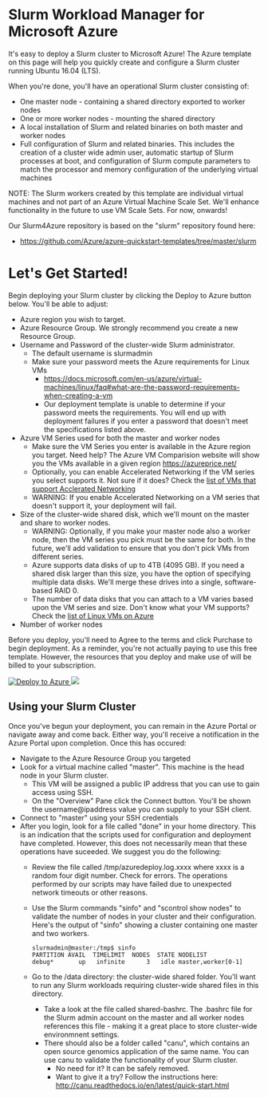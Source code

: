 # Slurm Workload Manager for Microsoft Azure

It's easy to deploy a Slurm cluster to Microsoft Azure!  The Azure template on this page will help you quickly create and configure a Slurm cluster running Ubuntu 16.04 (LTS).  

When you're done, you'll have an operational Slurm cluster consisting of:

* One master node - containing a shared directory exported to worker nodes
* One or more worker nodes - mounting the shared directory 
* A local installation of Slurm and related binaries on both master and worker nodes
* Full configuration of Slurm and related binaries.  This includes the creation of a cluster wide admin user, automatic startup of Slurm processes at boot, and configuration of Slurm compute parameters to match the processor and memory configuration of the underlying virtual machines

NOTE: The Slurm workers created by this template are individual virtual machines and not part of an Azure Virtual Machine Scale Set.  We'll enhance functionality in the future to use VM Scale Sets.  For now, onwards!

Our Slurm4Azure repository is based on the "slurm" repository found here: 
* https://github.com/Azure/azure-quickstart-templates/tree/master/slurm

# Let's Get Started!

Begin deploying your Slurm cluster by clicking the Deploy to Azure button below.  You'll be able to adjust:

* Azure region you wish to target. 
* Azure Resource Group.  We strongly recommend you create a new Resource Group.
* Username and Password of the cluster-wide Slurm administrator. 
  * The default username is slurmadmin
  * Make sure your password meets the Azure requirements for Linux VMs
    * https://docs.microsoft.com/en-us/azure/virtual-machines/linux/faq#what-are-the-password-requirements-when-creating-a-vm
    * Our deployment template is unable to determine if your password meets the requirements.  You will end up with deployment failures if you enter a password that doesn't meet the specifications listed above.  
* Azure VM Series used for both the master and worker nodes
    * Make sure the VM Series you enter is available in the Azure region you target.  Need help? The Azure VM Comparision website will show you the VMs available in a given region  https://azureprice.net/
    * Optionally, you can enable Accelerated Networking if the VM series you select supports it.  Not sure if it does?  Check the [list of VMs that support Acclerated Networking](https://docs.microsoft.com/en-us/azure/virtual-network/create-vm-accelerated-networking-cli#supported-vm-instances)
    * WARNING: If you enable Accelerated Networking on a VM series that doesn't support it, your deployment will fail.
* Size of the cluster-wide shared disk, which we'll mount on the master and share to worker nodes.
    * WARNING: Optionally, if you make your master node also a worker node, then the VM series you pick must be the same for both.  In the future, we'll add validation to ensure that you don't pick VMs from different series.
    * Azure supports data disks of up to 4TB (4095 GB).  If you need a shared disk larger than this size, you have the option of specifying multiple data disks.  We'll merge these drives into a single, software-based RAID 0.
    * The number of data disks that you can attach to a VM varies based upon the VM series and size.  Don't know what your VM supports?  Check the [list of Linux VMs on Azure](https://docs.microsoft.com/en-us/azure/virtual-machines/linux/sizes) 
* Number of worker nodes

Before you deploy, you'll need to Agree to the terms and click Purchase to begin deployment.  As a reminder, you're not actually paying to use this free template. However, the resources that you deploy and make use of will be billed to your subscription.

<a href="https://portal.azure.com/#create/Microsoft.Template/uri/https%3A%2F%2Fraw.githubusercontent.com%2Ftamhinsf%2FSlurm4Azure%2Fmaster%2Fazuredeploy.json" target="_blank">
   <img alt="Deploy to Azure" src="http://azuredeploy.net/deploybutton.png"/>
</a>
<a href="http://armviz.io/#/?load=https%3A%2F%2Fraw.githubusercontent.com%2Ftamhinsf%2FSlurm4Azure%2Fmaster%2Fazuredeploy.json" target="_blank">
    <img src="http://armviz.io/visualizebutton.png"/>
</a>

## Using your Slurm Cluster

Once you've begun your deployment, you can remain in the Azure Portal or navigate away and come back.  Either way, you'll receive a notification in the Azure Portal upon completion.  Once this has occured:

* Navigate to the Azure Resource Group you targeted
* Look for a virtual machine called "master".   This machine is the head node in your Slurm cluster.  
  * This VM will be assigned a public IP address that you can use to gain access using SSH.  
  * On the "Overview" Pane click the Connect button.  You'll be shown the username@ipaddress value you can supply to your SSH client.  
* Connect to "master" using your SSH credentials
* After you login, look for a file called "done" in your home directory.  This is an indication that the scripts used for configuration and deployment have completed. However, this does not necessarily mean that these operations have suceeded.  We suggest you do the following:
  * Review the file called /tmp/azuredeploy.log.xxxx where xxxx is a random four digit number.  Check for errors.  The operations performed by our  scripts may have failed due to unexpected network timeouts or other reasons.  
  * Use the Slurm commands "sinfo" and "scontrol show nodes" to validate the number of nodes in your cluster and their configuration.  Here's the output of "sinfo" showing a cluster containing one master and two workers.  

        slurmadmin@master:/tmp$ sinfo
        PARTITION AVAIL  TIMELIMIT  NODES  STATE NODELIST
        debug*       up   infinite      3   idle master,worker[0-1]
  
  * Go to the /data directory: the cluster-wide shared folder.  You'll want to run any Slurm workloads requiring cluster-wide shared files in this directory.
    * Take a look at the file called shared-bashrc.  The .bashrc file for the Slurm admin account on the master and all worker nodes references this file - making it a great place to store cluster-wide environmnent settings.  
    * There should also be a folder called "canu", which contains an open source genomics application of the same name.  You can use canu to validate the functionality of your Slurm cluster.  
      * No need for it? It can be safely removed.  
      * Want to give it a try?  Follow the instructions here: http://canu.readthedocs.io/en/latest/quick-start.html
